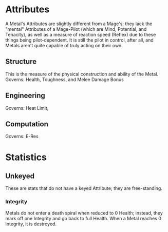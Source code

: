 # Attributes 
A Metal's Attributes are slightly different from a Mage's; they lack the "mental" Attributes of a Mage-Pilot (which are Mind, Potential, and Tenacity), as well as a measure of reaction speed (Reflex) due to these things being pilot-dependent. It is still the pilot in control, after all, and Metals aren't quite capable of truly acting on their own. 
## Structure
This is the measure of the physical construction and ability of the Metal. 
Governs: Health, Toughness, and Melee Damage Bonus 
## Engineering
Governs: Heat Limit, 
## Computation
Governs: E-Res
# Statistics
## Unkeyed 
These are stats that do not have a keyed Attribute; they are free-standing.
### Integrity 
Metals do not enter a death spiral when reduced to 0 Health; instead, they mark off one Integrity and go back to full Health. When a Metal reaches 0 Integrity, it is destroyed.